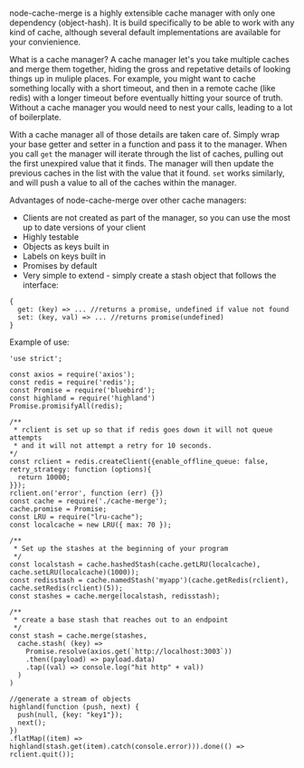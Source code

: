 node-cache-merge is a highly extensible cache manager with only one dependency (object-hash). It is build specifically to be able to work with any kind of cache, although several default implementations are available for your convienience.  

What is a cache manager? A cache manager let's you take multiple caches and merge them together, hiding the gross and repetative details of looking things up in muliple places. For example, you might want to cache something locally with a short timeout, and then in a remote cache (like redis) with a longer timeout before eventually hitting your source of truth. Without a cache manager you would need to nest your calls, leading to a lot of boilerplate.

With a cache manager all of those details are taken care of. Simply wrap your base getter and setter in a function and pass it to the manager. When you call `get` the manager will iterate through the list of caches, pulling out the first unexpired value that it finds. The manager will then update the previous caches in the list with the value that it found. `set` works similarly, and will push a value to all of the caches within the manager.
  
Advantages of node-cache-merge over other cache managers:
- Clients are not created as part of the manager, so you can use the most up to date versions of your client
- Highly testable
- Objects as keys built in
- Labels on keys built in
- Promises by default
- Very simple to extend - simply create a stash object that follows the interface:
```
{
  get: (key) => ... //returns a promise, undefined if value not found
  set: (key, val) => ... //returns promise(undefined)
}
```

Example of use:  

```
'use strict';

const axios = require('axios');
const redis = require('redis');
const Promise = require('bluebird');
const highland = require('highland')
Promise.promisifyAll(redis);

/**
 * rclient is set up so that if redis goes down it will not queue attempts
 * and it will not attempt a retry for 10 seconds. 
*/
const rclient = redis.createClient({enable_offline_queue: false, retry_strategy: function (options){
  return 10000;
}});
rclient.on('error', function (err) {})
const cache = require('./cache-merge');
cache.promise = Promise;
const LRU = require("lru-cache");
const localcache = new LRU({ max: 70 });

/**
 * Set up the stashes at the beginning of your program
 */
const localstash = cache.hashedStash(cache.getLRU(localcache), cache.setLRU(localcache)(1000));
const redisstash = cache.namedStash('myapp')(cache.getRedis(rclient), cache.setRedis(rclient)(5));
const stashes = cache.merge(localstash, redisstash);

/**
 * create a base stash that reaches out to an endpoint
 */
const stash = cache.merge(stashes,
  cache.stash( (key) => 
    Promise.resolve(axios.get(`http://localhost:3003`))
    .then((payload) => payload.data)
    .tap((val) => console.log("hit http" + val))
  )
)

//generate a stream of objects
highland(function (push, next) {
  push(null, {key: "key1"}); 
  next();
})
.flatMap((item) => highland(stash.get(item).catch(console.error))).done(() => rclient.quit());

```
